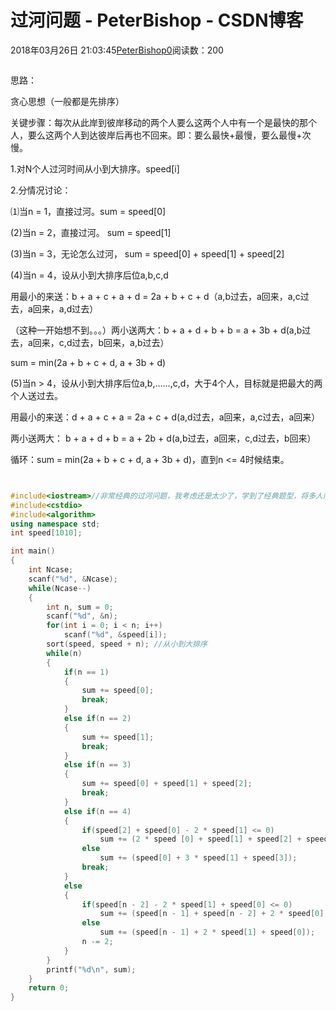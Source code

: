 # 过河问题 - PeterBishop - CSDN博客





2018年03月26日 21:03:45[PeterBishop0](https://me.csdn.net/qq_40061421)阅读数：200








```cpp

```

思路：

贪心思想（一般都是先排序）

关键步骤：每次从此岸到彼岸移动的两个人要么这两个人中有一个是最快的那个人，要么这两个人到达彼岸后再也不回来。即：要么最快+最慢，要么最慢+次慢。

1.对N个人过河时间从小到大排序。speed[i]



2.分情况讨论：

> 
⑴当n = 1，直接过河。sum = speed[0]

(2)当n = 2，直接过河。 sum = speed[1]

(3)当n = 3，无论怎么过河， sum = speed[0] + speed[1] + speed[2] 

(4)当n = 4，设从小到大排序后位a,b,c,d


> 
> 
用最小的来送：b + a + c + a + d = 2a + b + c + d（a,b过去，a回来，a,c过去，a回来，a,d过去）

（这种一开始想不到。。。）两小送两大：b + a + d + b + b = a + 3b + d(a,b过去，a回来，c,d过去，b回来，a,b过去）



> 
> 
sum = min(2a + b + c + d, a + 3b + d)



> 
(5)当n > 4，设从小到大排序后位a,b,……,c,d，大于4个人，目标就是把最大的两个人送过去。


> 
> 
用最小的来送：d + a + c + a = 2a + c + d(a,d过去，a回来，a,c过去，a回来）

两小送两大： b + a + d + b = a + 2b + d(a,b过去，a回来，c,d过去，b回来）



> 
> 
循环：sum = min(2a + b + c + d, a + 3b + d)，直到n <= 4时候结束。



```cpp

```

```cpp

```

```cpp
#include<iostream>//非常经典的过河问题，我考虑还是太少了，学到了经典题型，将多人问题化为4人问题，贪心
#include<cstdio>
#include<algorithm>
using namespace std;
int speed[1010];

int main()
{
	int Ncase;
	scanf("%d", &Ncase);
	while(Ncase--)
	{
		int n, sum = 0;
		scanf("%d", &n);
		for(int i = 0; i < n; i++)
			scanf("%d", &speed[i]);
		sort(speed, speed + n); //从小到大排序
		while(n)
		{
			if(n == 1)
			{
				sum += speed[0];
				break;
			}
			else if(n == 2)
			{
				sum += speed[1];
				break;
			}
			else if(n == 3)
			{
				sum += speed[0] + speed[1] + speed[2];
				break;
			}
			else if(n == 4)
			{
				if(speed[2] + speed[0] - 2 * speed[1] <= 0)
					sum += (2 * speed [0] + speed[1] + speed[2] + speed[3]);
				else
					sum += (speed[0] + 3 * speed[1] + speed[3]);
				break;
			}
			else
			{
				if(speed[n - 2] - 2 * speed[1] + speed[0] <= 0)
                    sum += (speed[n - 1] + speed[n - 2] + 2 * speed[0]);
                else
                    sum += (speed[n - 1] + 2 * speed[1] + speed[0]);
				n -= 2;
			}
		}
		printf("%d\n", sum);
	}
	return 0;
}
```




